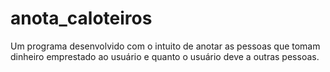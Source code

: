 # anota_caloteiros
Um programa desenvolvido com o intuito de anotar as pessoas que tomam dinheiro emprestado ao usuário e quanto o usuário deve a outras pessoas.
